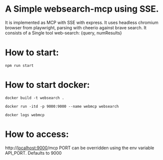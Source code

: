 # A Simple websearch-mcp using SSE.

It is implemented as MCP with SSE with express.
It uses headless chromium browser from playwright, parsing with cheerio against brave search.
It consists of a Single tool web-search: {query, numResults}

# How to start:

`npm run start`

# How to start docker:

`docker build -t websearch .`

`docker run -itd -p 9000:9000 --name webmcp websearch`

`docker logs webmcp`

# How to access:

http://<localhost:9000>/mcp
PORT can be overridden using the env variable API_PORT. Defaults to 9000
